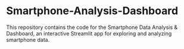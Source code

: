 # Smartphone-Analysis-Dashboard
This repository contains the code for the Smartphone Data Analysis &amp; Dashboard, an interactive Streamlit app for exploring and analyzing smartphone data. 

